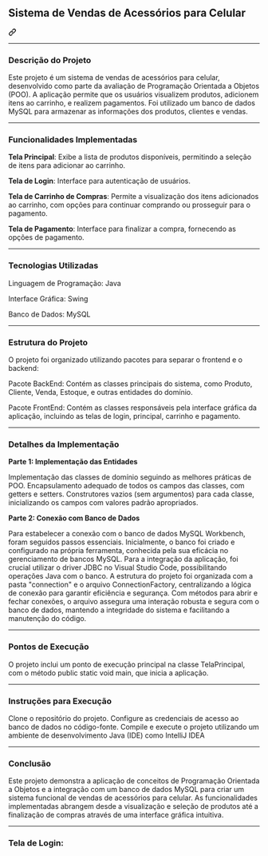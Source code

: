 <div class="markdown-heading" dir="auto">
    <h2 tabindex="-1" class="heading-element" dir="auto" style="font-size: 1.5em;">
        Sistema de Vendas de Acessórios para Celular
    </h2>
    <a id="user-content--Sistema de Vendas de Acessórios para Celular" class="anchor" aria-label="Permalink: Sistema de Vendas de Acessórios para Celular" href="#-Sistema de Vendas de Acessórios para Celular">
        <svg class="octicon octicon-link" viewBox="0 0 16 16" version="1.1" width="16" height="16" aria-hidden="true">
            <path d="m7.775 3.275 1.25-1.25a3.5 3.5 0 1 1 4.95 4.95l-2.5 2.5a3.5 3.5 0 0 1-4.95 0 .751.751 0 0 1 .018-1.042.751.751 0 0 1 1.042-.018 1.998 1.998 0 0 0 2.83 0l2.5-2.5a2.002 2.002 0 0 0-2.83-2.83l-1.25 1.25a.751.751 0 0 1-1.042-.018.751.751 0 0 1-.018-1.042Zm-4.69 9.64a1.998 1.998 0 0 0 2.83 0l1.25-1.25a.751.751 0 0 1 1.042.018.751.751 0 0 1 .018 1.042l-1.25 1.25a3.5 3.5 0 1 1-4.95-4.95l2.5-2.5a3.5 3.5 0 0 1 4.95 0 .751.751 0 0 1-.018 1.042.751.751 0 0 1-1.042.018 1.998 1.998 0 0 0-2.83 0l-2.5 2.5a1.998 1.998 0 0 0 0 2.83Z"></path>
        </svg>
    </a>
</div>

-----

<h3>Descrição do Projeto</h3>

<p>Este projeto é um sistema de vendas de acessórios para celular, desenvolvido como parte da avaliação de Programação Orientada a Objetos (POO). A aplicação permite que os usuários visualizem produtos, adicionem itens ao carrinho, e realizem pagamentos. Foi utilizado um banco de dados MySQL para armazenar as informações dos produtos, clientes e vendas.</p>

-----

<h3>Funcionalidades Implementadas</h3>

<p><b>Tela Principal</b>: Exibe a lista de produtos disponíveis, permitindo a seleção de itens para adicionar ao carrinho.</p>
<p><b>Tela de Login</b>: Interface para autenticação de usuários.</p>
<p><b>Tela de Carrinho de Compras</b>: Permite a visualização dos itens adicionados ao carrinho, com opções para continuar comprando ou prosseguir para o pagamento.</p>
<p><b>Tela de Pagamento</b>: Interface para finalizar a compra, fornecendo as opções de pagamento.</p>

-----

<h3>Tecnologias Utilizadas</h3>

<p>Linguagem de Programação: Java</p>
<p>Interface Gráfica: Swing</p>
<p>Banco de Dados: MySQL</p>

-----

<h3>Estrutura do Projeto</h3>

<p>O projeto foi organizado utilizando pacotes para separar o frontend e o backend:</p>
<p>Pacote BackEnd: Contém as classes principais do sistema, como Produto, Cliente, Venda, Estoque, e outras entidades do domínio.</p>
<p>Pacote FrontEnd: Contém as classes responsáveis pela interface gráfica da aplicação, incluindo as telas de login, principal, carrinho e pagamento.</p>

-----

<h3>Detalhes da Implementação</h3>

<p><b>Parte 1: Implementação das Entidades</b></p>
<p>Implementação das classes de domínio seguindo as melhores práticas de POO. 
Encapsulamento adequado de todos os campos das classes, com getters e setters. 
Construtores vazios (sem argumentos) para cada classe, inicializando os campos com valores padrão apropriados.</p>

<p><b>Parte 2: Conexão com Banco de Dados</b></p>
<p>Para estabelecer a conexão com o banco de dados MySQL Workbench, foram seguidos passos essenciais. Inicialmente, o banco foi criado e configurado na própria ferramenta, conhecida pela sua eficácia no gerenciamento de bancos MySQL. Para a integração da aplicação, foi crucial utilizar o driver JDBC no Visual Studio Code, possibilitando operações Java com o banco. A estrutura do projeto foi organizada com a pasta "connection" e o arquivo ConnectionFactory, centralizando a lógica de conexão para garantir eficiência e segurança. Com métodos para abrir e fechar conexões, o arquivo assegura uma interação robusta e segura com o banco de dados, mantendo a integridade do sistema e facilitando a manutenção do código.</p>

-----

<h3>Pontos de Execução</h3>

<p>O projeto inclui um ponto de execução principal na classe TelaPrincipal, com o método public static void main, que inicia a aplicação.</p>

-----

<h3>Instruções para Execução</h3>

<p>Clone o repositório do projeto. Configure as credenciais de acesso ao banco de dados no código-fonte. Compile e execute o projeto utilizando um ambiente de desenvolvimento Java (IDE) como IntelliJ IDEA</p>

-----

<h3>Conclusão</h3>

<p>Este projeto demonstra a aplicação de conceitos de Programação Orientada a Objetos e a integração com um banco de dados MySQL para criar um sistema funcional de vendas de acessórios para celular. As funcionalidades implementadas abrangem desde a visualização e seleção de produtos até a finalização de compras através de uma interface gráfica intuitiva.</p>

-----

<h3>Tela de Login:</h3>
<td><a href="https://github.com/eipedromendes/Trabalho_Final_de_LP-POO/blob/main/imggif/telaLogin.jpeg" width="50px" height="50px"/></a>
</td>
